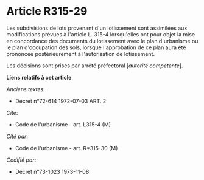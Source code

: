 # Article R315-29

Les subdivisions de lots provenant d'un lotissement sont assimilées aux modifications prévues à l'article L. 315-4
lorsqu'elles ont pour objet la mise en concordance des documents du lotissement avec le plan d'urbanisme ou le plan
d'occupation des sols, lorsque l'approbation de ce plan aura été prononcée postérieurement à l'autorisation de lotissement.

Les décisions sont prises par arrêté préfectoral [*autorité compétente*].

**Liens relatifs à cet article**

_Anciens textes_:

  - Décret n°72-614 1972-07-03 ART. 2

_Cite_:

  - Code de l'urbanisme - art. L315-4 (M)

_Cité par_:

  - Code de l'urbanisme - art. R*315-30 (M)

_Codifié par_:

  - Décret n°73-1023 1973-11-08
